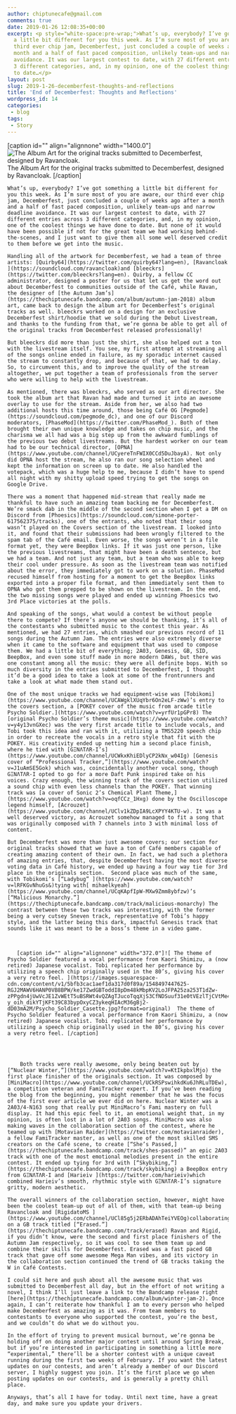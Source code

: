 ```yaml
---
author: chiptunecafe@gmail.com
comments: true
date: 2019-01-26 12:08:35+00:00
excerpt: <p style="white-space:pre-wrap;">What’s up, everybody? I’ve got something
  a little bit different for you this week. As I’m sure most of you are aware, our
  third ever chip jam, Decemberfest, just concluded a couple of weeks ago after a
  month and a half of fast paced composition, unlikely team-ups and narrow deadline
  avoidance. It was our largest contest to date, with 27 different entries across
  3 different categories, and, in my opinion, one of the coolest things we have done
  to date…</p>
layout: post
slug: 2019-1-26-decemberfest-thoughts-and-reflections
title: 'End of Decemberfest: Thoughts and Reflections'
wordpress_id: 14
categories:
 - blog
tags:
 - Story
---
```


[caption id="" align="alignnone" width="1400.0"]![ The Album Art for the original tracks submitted to Decemberfest, designed by Ravancloak. ](https://images.squarespace-cdn.com/content/v1/5bfb3cac1aef1da317d0f89a/1548496974064-HBEDJKIHSOXAD3OA1GNI/ke17ZwdGBToddI8pDm48kHldqyjDwaeS7kYSmaCmglZ7gQa3H78H3Y0txjaiv_0fDoOvxcdMmMKkDsyUqMSsMWxHk725yiiHCCLfrh8O1z5QHyNOqBUUEtDDsRWrJLTmxIv-U8QkF7Aqck8oUqvfAAOvy8DUzW3k1lLKw2Wu7uCpNBpi2q7oKJPU7loduYjD/albumart.png?format=original)  The Album Art for the original tracks submitted to Decemberfest, designed by Ravancloak. [/caption] 
  



	What’s up, everybody? I’ve got something a little bit different for you this week. As I’m sure most of you are aware, our third ever chip jam, Decemberfest, just concluded a couple of weeks ago after a month and a half of fast paced composition, unlikely team-ups and narrow deadline avoidance. It was our largest contest to date, with 27 different entries across 3 different categories, and, in my opinion, one of the coolest things we have done to date. But none of it would have been possible if not for the great team we had working behind-the-scenes, and I just want to give them all some well deserved credit to them before we get into the music.

	Handling all of the artwork for Decemberfest, we had a team of three artists: [Quirby64](https://twitter.com/quirby64?lang=en), [Ravancloak ](https://soundcloud.com/ravancloak)and [bleeckrs](https://twitter.com/bleeckrs?lang=en). Quirby, a fellow CC administrator, designed a poster for us that let us get the word out about Decemberfest to communities outside of the Café, while Ravan, the designer of [the Autumn Jam’s](https://thechiptunecafe.bandcamp.com/album/autumn-jam-2018) album art, came back to design the album art for Decemberfest’s original tracks as well. bleeckrs worked on a design for an exclusive Decemberfest shirt/hoodie that we sold during the Debut Livestream, and thanks to the funding from that, we’re gonna be able to get all of the original tracks from Decemberfest released professionally!

	But bleeckrs did more than just the shirt, she also helped out a ton with the livestream itself. You see, my first attempt at streaming all of the songs online ended in failure, as my sporadic internet caused the stream to constantly drop, and because of that, we had to delay. So, to circumvent this, and to improve the quality of the stream altogether, we put together a team of professionals from the server who were willing to help with the livestream.

	As mentioned, there was bleeckrs, who served as our art director. She took the album art that Ravan had made and turned it into an awesome overlay to use for the stream. Aside from her, we also had two additional hosts this time around, those being Café OG [Pegmode](https://soundcloud.com/pegmode_dc), and one of our Discord moderators, [PhaseMod](https://twitter.com/PhaseMod_). Both of them brought their own unique knowledge and takes on chip music, and the charisma we all had was a big step up from the awkward fumblings of the previous two debut livestreams. But the hardest worker on our team had to be our technical director, [OPNA](https://www.youtube.com/channel/UCyereTnFWIX0CCd5DuJbayA). Not only did OPNA host the stream, he also ran our song selection wheel and kept the information on screen up to date. He also handled the votepack, which was a huge help to me, because I didn’t have to spend all night with my shitty upload speed trying to get the songs on Google Drive.

	There was a moment that happened mid-stream that really made me thankful to have such an amazing team backing me for Decemberfest. We’re smack dab in the middle of the second section when I get a DM on Discord from [Phoesics](https://soundcloud.com/simone-porter-617562375/tracks), one of the entrants, who noted that their song wasn’t played on the Covers section of the livestream. I looked into it, and found that their submissions had been wrongly filtered to the spam tab of the Café email. Even worse, the songs weren’t in a file format yet, they were BeepBox links. If it was just one person, like the previous livestreams, that might have been a death sentence, but we had a team. And not just any team, but a team who was able to keep their cool under pressure. As soon as the livestream team was notified about the error, they immediately got to work on a solution. PhaseMod recused himself from hosting for a moment to get the BeepBox links exported into a proper file format, and then immediately sent them to OPNA who got them prepped to be shown on the livestream. In the end, the two missing songs were played and ended up winning Phoesics two 3rd Place victories at the polls.

	And speaking of the songs, what would a contest be without people there to compete? If there’s anyone we should be thanking, it’s all of the contestants who submitted music to the contest this year. As mentioned, we had 27 entries, which smashed our previous record of 11 songs during the Autumn Jam. The entries were also extremely diverse when it came to the software and equipment that was used to compose them. We had a little bit of everything; 2A03, Genesis, GB, SID, BeepBox, and even some stuff made in more modern DAWs, but there was one constant among all the music: they were all definite bops. With so much diversity in the entries submitted to Decemberfest, I thought it’d be a good idea to take a look at some of the frontrunners and take a look at what made them stand out.

	One of the most unique tracks we had equipment-wise was [Tobikomi](https://www.youtube.com/channel/UCAWgklXUqYbr6On2eLF-zWw)’s entry to the covers section, a [POKEY cover of the music from arcade title Psycho Soldier.](https://www.youtube.com/watch?v=yrfUr1pGPr8) The [original Psycho Soldier’s theme music](https://www.youtube.com/watch?v=y4y13vnGXec) was the very first arcade title to include vocals, and Tobi took this idea and ran with it, utilizing a TMS5220 speech chip in order to recreate the vocals in a retro style that fit with the POKEY. His creativity ended up netting him a second place finish, where he tied with [GΞNΛTΛR-I’s](https://www.youtube.com/channel/UCWkxKhiEDlyCP2kNx_w04Ig) [Genesis cover of “Professional Tracker,”](https://www.youtube.com/watch?v=J1uAmSE5Gok) which was, coincidentally another vocal song, though GΞNΛTΛR-I opted to go for a more Daft Punk inspired take on his voices. Crazy enough, the winning track of the covers section utilized a sound chip with even less channels than the POKEY. That winning track was [a cover of Sonic 2’s Chemical Plant Theme,](https://www.youtube.com/watch?v=oqfCCz_1Hxg) done by the Oscilloscope legend himself, [Acrouzet](https://www.youtube.com/channel/UClv1kZDpIA9LcXPYY4KTU-w). It was a well deserved victory, as Acrouzet somehow managed to fit a song that was originally composed with 7 channels into 3 with minimal loss of content.

	But Decemberfest was more than just awesome covers; our section for original tracks showed that we have a ton of Café members capable of creating amazing content of their own. In fact, we had such a plethora of amazing entries, that, despite Decemberfest having the most diverse voting data in Café history, we ended up having a four way tie for 3rd place in the originals section.  Second place was much of the same, with Tobikomi’s [“Ladybug” ](https://www.youtube.com/watch?v=lRFKGvNhuGs&)tying with[ mihaelkyeah](https://www.youtube.com/channel/UCqKApfIpW-MXw9Zmm8ybfzw)’s [“Malicious Monarchy.”](https://thechiptunecafe.bandcamp.com/track/malicious-monarchy) The contrast between these two tracks was interesting, with the former being a very cutsey Sneven track, representative of Tobi’s happy style, and the latter being this dark, impactful Genesis track that sounds like it was meant to be a boss’s theme in a video game.


  
       [caption id="" align="alignnone" width="372.0"]![ The theme of Psycho Soldier featured a vocal performance from Kaori Shimizu, a (now retired) Japanese vocalist. Tobi replicated her performance by utilizing a speech chip originally used in the 80’s, giving his cover a very retro feel. ](https://images.squarespace-cdn.com/content/v1/5bfb3cac1aef1da317d0f89a/1548497447625-RGJ2MAWV6HANP0VB8BPW/ke17ZwdGBToddI8pDm48kMbpKV2LoJFPA25za253T1dZw-zPPgdn4jUwVcJE1ZvWEtT5uBSRWt4vQZAgTJucoTqqXjS3CfNDSuuf31e0tVEzlTjCVtMe4-y_oih_dikYTjKFt39C83bypOxyCZ3ykeqHIAcM36gBj2-dD03mA2M/Psycho_Soldier_Casette.jpg?format=original)  The theme of Psycho Soldier featured a vocal performance from Kaori Shimizu, a (now retired) Japanese vocalist. Tobi replicated her performance by utilizing a speech chip originally used in the 80’s, giving his cover a very retro feel. [/caption] 
  



		Both tracks were really awesome, only being beaten out by [“Nuclear Winter,”](https://www.youtube.com/watch?v=KtIkpbxlMjo) the first place finisher of the originals section. It was composed by [MiniMacro](https://www.youtube.com/channel/UCkRSPswihkdKu6JhRLuTDEw), a competition veteran and FamiTracker expert. If you’ve been reading the blog from the beginning, you might remember that he was the focus of the first ever article we ever did on here. Nuclear Winter was a 2A03/4-N163 song that really put MiniMacro’s Fami mastery on full display. It had this epic feel to it, an emotional weight that, in my opinion, is often lost in a lot of 2A03 songs. MiniMacro was also making waves in the collaboration section of the contest, where he teamed up with [Motavian Raider](https://twitter.com/motavianraider), a fellow FamiTracker master, as well as one of the most skilled SMS creators on the Café scene, to create [“She’s Passed,](https://thechiptunecafe.bandcamp.com/track/shes-passed)” an epic 2A03 track with one of the most emotional melodies present in the entire contest. It ended up tying for 3rd with [“Skybiking,”](https://thechiptunecafe.bandcamp.com/track/skybiking) a BeepBox entry from GΞNΛTΛR-I and [Harieiv ](https://twitter.com/harieiv)which combined Harieiv’s smooth, rhythmic style with GΞNΛTΛR-I’s signature gritty, modern aesthetic.

	The overall winners of the collaboration section, however, might have been the coolest team-up out of all of them, with that team-up being Ravancloak and [RigidatoMS ](https://www.youtube.com/channel/UCl85g5j2ERbADAhTeiYVEOg)collaborating on a GB track titled [“Erased.”](https://thechiptunecafe.bandcamp.com/track/erased) Ravan and Rigid, if you didn’t know, were the second and first place finishers of the Autumn Jam respectively, so it was cool to see them team up and combine their skills for Decemberfest. Erased was a fast paced GB track that gave off some awesome Mega Man vibes, and its victory in the collaboration section continued the trend of GB tracks taking the W in Café Contests. 

	I could sit here and gush about all the awesome music that was submitted to Decemberfest all day, but in the effort of not writing a novel, I think I’ll just leave a link to the Bandcamp release right [here](https://thechiptunecafe.bandcamp.com/album/winter-jam-2). Once again, I can’t reiterate how thankful I am to every person who helped make Decemberfest as amazing as it was. From team members to contestants to everyone who supported the contest, you’re the best, and we couldn’t do what we do without you.

	In the effort of trying to prevent musical burnout, we’re gonna be holding off on doing another major contest until around Spring Break, but if you’re interested in participating in something a little more “experimental,” there’ll be a shorter contest with a unique caveat running during the first two weeks of February. If you want the latest updates on our contests, and aren’t already a member of our Discord server, I highly suggest you join. It’s the first place we go when posting updates on our contests, and is generally a pretty chill place.

	Anyways, that’s all I have for today. Until next time, have a great day, and make sure you update your drivers.
